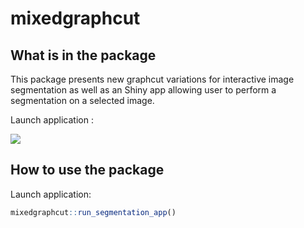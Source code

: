 # mixedgraphcut 


## What is in the package 

This package presents new graphcut variations for interactive image segmentation as well as an Shiny app allowing user to perform a segmentation on a selected image. 

Launch application : 

![](www/app_screep.JPG)




## How to use the package

Launch application:
```r
mixedgraphcut::run_segmentation_app()
```
